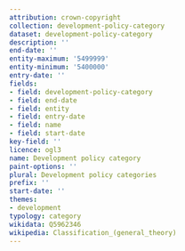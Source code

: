 ```yaml
---
attribution: crown-copyright
collection: development-policy-category
dataset: development-policy-category
description: ''
end-date: ''
entity-maximum: '5499999'
entity-minimum: '5400000'
entry-date: ''
fields:
- field: development-policy-category
- field: end-date
- field: entity
- field: entry-date
- field: name
- field: start-date
key-field: ''
licence: ogl3
name: Development policy category
paint-options: ''
plural: Development policy categories
prefix: ''
start-date: ''
themes:
- development
typology: category
wikidata: Q5962346
wikipedia: Classification_(general_theory)
---
```

